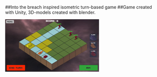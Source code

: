 
##Into the breach inspired isometric turn-based game
##Game created with Unity, 3D-models created with blender.


<img src="/invasion_p1.png" alt="pic1" width="60%"/>
